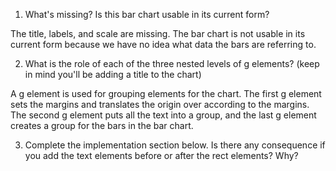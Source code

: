 1. What's missing? Is this bar chart usable in its current form?

The title, labels, and scale are missing. The bar chart is not usable in its current form because we have no idea what data the bars are referring to. 

2. What is the role of each of the three nested levels of g elements? (keep in mind you'll be adding a title to the chart)

A g element is used for grouping elements for the chart. The first g element sets the margins and translates the origin over according to the margins. The second g element puts all the text into a group, and the last g element creates a group for the bars in the bar chart. 

3. Complete the implementation section below. Is there any consequence if you add the text elements before or after the rect elements? Why?

